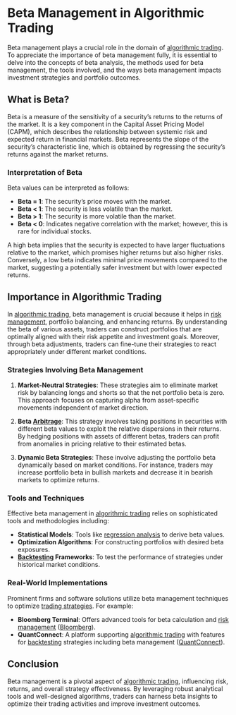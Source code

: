 # Beta Management in Algorithmic Trading

Beta management plays a crucial role in the domain of [algorithmic trading](../a/algorithmic_trading.md). To appreciate the importance of beta management fully, it is essential to delve into the concepts of beta analysis, the methods used for beta management, the tools involved, and the ways beta management impacts investment strategies and portfolio outcomes.

## What is Beta?

Beta is a measure of the sensitivity of a security’s returns to the returns of the market. It is a key component in the Capital Asset Pricing Model (CAPM), which describes the relationship between systemic risk and expected return in financial markets. Beta represents the slope of the security’s characteristic line, which is obtained by regressing the security’s returns against the market returns. 

### Interpretation of Beta

Beta values can be interpreted as follows:
- **Beta = 1**: The security’s price moves with the market.
- **Beta < 1**: The security is less volatile than the market.
- **Beta > 1**: The security is more volatile than the market.
- **Beta < 0**: Indicates negative correlation with the market; however, this is rare for individual stocks.

A high beta implies that the security is expected to have larger fluctuations relative to the market, which promises higher returns but also higher risks. Conversely, a low beta indicates minimal price movements compared to the market, suggesting a potentially safer investment but with lower expected returns.

## Importance in Algorithmic Trading

In [algorithmic trading](../a/algorithmic_trading.md), beta management is crucial because it helps in [risk management](../r/risk_management.md), portfolio balancing, and enhancing returns. By understanding the beta of various assets, traders can construct portfolios that are optimally aligned with their risk appetite and investment goals. Moreover, through beta adjustments, traders can fine-tune their strategies to react appropriately under different market conditions.

### Strategies Involving Beta Management

1. **Market-Neutral Strategies**:
    These strategies aim to eliminate market risk by balancing longs and shorts so that the net portfolio beta is zero. This approach focuses on capturing alpha from asset-specific movements independent of market direction.

2. **Beta [Arbitrage](../a/arbitrage.md)**:
    This strategy involves taking positions in securities with different beta values to exploit the relative dispersions in their returns. By hedging positions with assets of different betas, traders can profit from anomalies in pricing relative to their estimated betas.

3. **Dynamic Beta Strategies**:
    These involve adjusting the portfolio beta dynamically based on market conditions. For instance, traders may increase portfolio beta in bullish markets and decrease it in bearish markets to optimize returns.

### Tools and Techniques

Effective beta management in [algorithmic trading](../a/algorithmic_trading.md) relies on sophisticated tools and methodologies including:

- **Statistical Models**: Tools like [regression analysis](../r/regression_analysis.md) to derive beta values.
- **Optimization Algorithms**: For constructing portfolios with desired beta exposures.
- **[Backtesting](../b/backtesting.md) Frameworks**: To test the performance of strategies under historical market conditions.

### Real-World Implementations

Prominent firms and software solutions utilize beta management techniques to optimize [trading strategies](../t/trading_strategies.md). For example:

- **Bloomberg Terminal**: Offers advanced tools for beta calculation and [risk management](../r/risk_management.md) ([Bloomberg](https://www.bloomberg.com/)).
- **QuantConnect**: A platform supporting [algorithmic trading](../a/algorithmic_trading.md) with features for [backtesting](../b/backtesting.md) strategies including beta management ([QuantConnect](https://www.quantconnect.com/)).

## Conclusion

Beta management is a pivotal aspect of [algorithmic trading](../a/algorithmic_trading.md), influencing risk, returns, and overall strategy effectiveness. By leveraging robust analytical tools and well-designed algorithms, traders can harness beta insights to optimize their trading activities and improve investment outcomes.